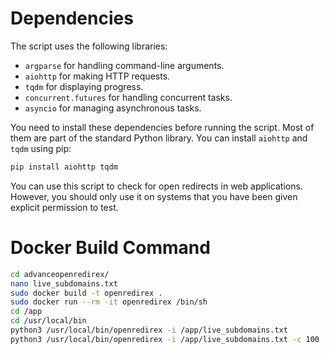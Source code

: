 


# Dependencies

The script uses the following libraries:

- `argparse` for handling command-line arguments.
- `aiohttp` for making HTTP requests.
- `tqdm` for displaying progress.
- `concurrent.futures` for handling concurrent tasks.
- `asyncio` for managing asynchronous tasks.

You need to install these dependencies before running the script. Most of them are part of the standard Python library. You can install `aiohttp` and `tqdm` using pip:

```sh
pip install aiohttp tqdm
```

You can use this script to check for open redirects in web applications. However, you should only use it on systems that you have been given explicit permission to test.

# Docker Build Command

```sh
cd advanceopenredirex/
nano live_subdomains.txt
sudo docker build -t openredirex .                      
sudo docker run --rm -it openredirex /bin/sh
cd /app
cd /usr/local/bin
python3 /usr/local/bin/openredirex -i /app/live_subdomains.txt
python3 /usr/local/bin/openredirex -i /app/live_subdomains.txt -c 100
```
